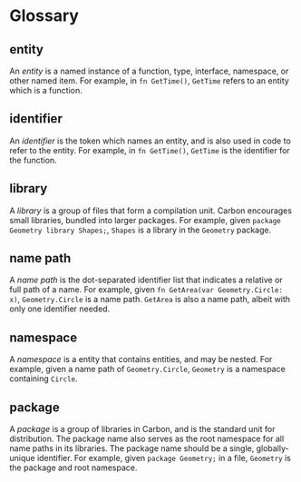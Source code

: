 # Glossary

<!--
Part of the Carbon Language project, under the Apache License v2.0 with LLVM
Exceptions. See /LICENSE for license information.
SPDX-License-Identifier: Apache-2.0 WITH LLVM-exception
-->

## entity

An _entity_ is a named instance of a function, type, interface, namespace, or
other named item. For example, in `fn GetTime()`, `GetTime` refers to an entity
which is a function.

## identifier

An _identifier_ is the token which names an entity, and is also used in code to
refer to the entity. For example, in `fn GetTime()`, `GetTime` is the identifier
for the function.

## library

A _library_ is a group of files that form a compilation unit. Carbon encourages
small libraries, bundled into larger packages. For example, given
`package Geometry library Shapes;`, `Shapes` is a library in the `Geometry`
package.

## name path

A _name path_ is the dot-separated identifier list that indicates a relative or
full path of a name. For example, given `fn GetArea(var Geometry.Circle: x)`,
`Geometry.Circle` is a name path. `GetArea` is also a name path, albeit with
only one identifier needed.

## namespace

A _namespace_ is a entity that contains entities, and may be nested. For
example, given a name path of `Geometry.Circle`, `Geometry` is a namespace
containing `Circle`.

## package

A _package_ is a group of libraries in Carbon, and is the standard unit for
distribution. The package name also serves as the root namespace for all name
paths in its libraries. The package name should be a single, globally-unique
identifier. For example, given `package Geometry;` in a file, `Geometry` is the
package and root namespace.
